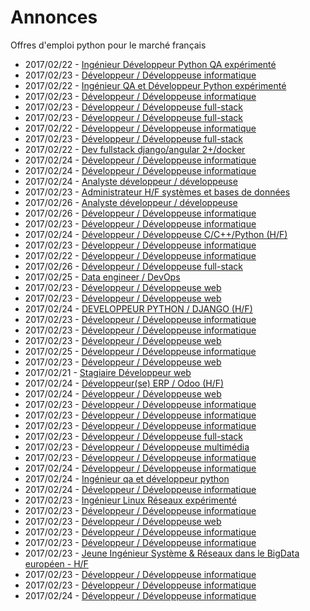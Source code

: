 # Annonces

Offres d'emploi python pour le marché français

* 2017/02/22 - [Ingénieur Développeur Python QA expérimenté](http://www.pyjobs.fr/jobs/details/4985/ingenieur-developpeur-python-qa-experimente "Ingénieur Développeur Python QA expérimenté")
* 2017/02/23 - [Développeur / Développeuse informatique](http://www.pyjobs.fr/jobs/details/4987/developpeur-developpeuse-informatique "Développeur / Développeuse informatique")
* 2017/02/22 - [Ingénieur QA et Développeur Python expérimenté](http://www.pyjobs.fr/jobs/details/4984/ingenieur-qa-et-developpeur-python-experimente "Ingénieur QA et Développeur Python expérimenté")
* 2017/02/23 - [Développeur / Développeuse informatique](http://www.pyjobs.fr/jobs/details/4988/developpeur-developpeuse-informatique "Développeur / Développeuse informatique")
* 2017/02/23 - [Développeur / Développeuse full-stack](http://www.pyjobs.fr/jobs/details/5012/developpeur-developpeuse-full-stack "Développeur / Développeuse full-stack")
* 2017/02/23 - [Développeur / Développeuse full-stack](http://www.pyjobs.fr/jobs/details/5011/developpeur-developpeuse-full-stack "Développeur / Développeuse full-stack")
* 2017/02/22 - [Développeur / Développeuse informatique](http://www.pyjobs.fr/jobs/details/4983/developpeur-developpeuse-informatique "Développeur / Développeuse informatique")
* 2017/02/23 - [Développeur / Développeuse full-stack](http://www.pyjobs.fr/jobs/details/5010/developpeur-developpeuse-full-stack "Développeur / Développeuse full-stack")
* 2017/02/22 - [Dev fullstack django/angular 2+/docker](http://www.pyjobs.fr/jobs/details/4989/dev-fullstack-django-angular-2-docker "Dev fullstack django/angular 2+/docker")
* 2017/02/24 - [Développeur / Développeuse informatique](http://www.pyjobs.fr/jobs/details/5019/developpeur-developpeuse-informatique "Développeur / Développeuse informatique")
* 2017/02/24 - [Développeur / Développeuse informatique](http://www.pyjobs.fr/jobs/details/5020/developpeur-developpeuse-informatique "Développeur / Développeuse informatique")
* 2017/02/24 - [Analyste développeur / développeuse](http://www.pyjobs.fr/jobs/details/5018/analyste-developpeur-developpeuse "Analyste développeur / développeuse")
* 2017/02/23 - [Administrateur H/F systèmes et bases de données](http://www.pyjobs.fr/jobs/details/5007/administrateur-h-f-systemes-et-bases-de-donnees "Administrateur H/F systèmes et bases de données")
* 2017/02/26 - [Analyste développeur / développeuse](http://www.pyjobs.fr/jobs/details/5032/analyste-developpeur-developpeuse "Analyste développeur / développeuse")
* 2017/02/26 - [Développeur / Développeuse informatique](http://www.pyjobs.fr/jobs/details/5033/developpeur-developpeuse-informatique "Développeur / Développeuse informatique")
* 2017/02/23 - [Développeur / Développeuse informatique](http://www.pyjobs.fr/jobs/details/5008/developpeur-developpeuse-informatique "Développeur / Développeuse informatique")
* 2017/02/24 - [Développeur / Développeuse C/C++/Python (H/F)](http://www.pyjobs.fr/jobs/details/5027/developpeur-developpeuse-c-c-python-h-f "Développeur / Développeuse C/C++/Python (H/F)")
* 2017/02/23 - [Développeur / Développeuse informatique](http://www.pyjobs.fr/jobs/details/5009/developpeur-developpeuse-informatique "Développeur / Développeuse informatique")
* 2017/02/22 - [Développeur / Développeuse informatique](http://www.pyjobs.fr/jobs/details/4986/developpeur-developpeuse-informatique "Développeur / Développeuse informatique")
* 2017/02/26 - [Développeur / Développeuse full-stack](http://www.pyjobs.fr/jobs/details/5031/developpeur-developpeuse-full-stack "Développeur / Développeuse full-stack")
* 2017/02/25 - [Data engineer / DevOps](http://www.pyjobs.fr/jobs/details/5030/data-engineer-devops "Data engineer / DevOps")
* 2017/02/23 - [Développeur / Développeuse web](http://www.pyjobs.fr/jobs/details/5006/developpeur-developpeuse-web "Développeur / Développeuse web")
* 2017/02/23 - [Développeur / Développeuse web](http://www.pyjobs.fr/jobs/details/5005/developpeur-developpeuse-web "Développeur / Développeuse web")
* 2017/02/24 - [DEVELOPPEUR PYTHON / DJANGO (H/F)](http://www.pyjobs.fr/jobs/details/5026/developpeur-python-django-h-f "DEVELOPPEUR PYTHON / DJANGO (H/F)")
* 2017/02/23 - [Développeur / Développeuse informatique](http://www.pyjobs.fr/jobs/details/5002/developpeur-developpeuse-informatique "Développeur / Développeuse informatique")
* 2017/02/23 - [Développeur / Développeuse informatique](http://www.pyjobs.fr/jobs/details/5003/developpeur-developpeuse-informatique "Développeur / Développeuse informatique")
* 2017/02/23 - [Développeur / Développeuse web](http://www.pyjobs.fr/jobs/details/5004/developpeur-developpeuse-web "Développeur / Développeuse web")
* 2017/02/25 - [Développeur / Développeuse informatique](http://www.pyjobs.fr/jobs/details/5029/developpeur-developpeuse-informatique "Développeur / Développeuse informatique")
* 2017/02/23 - [Développeur / Développeuse web](http://www.pyjobs.fr/jobs/details/5017/developpeur-developpeuse-web "Développeur / Développeuse web")
* 2017/02/21 - [Stagiaire Développeur web](http://www.pyjobs.fr/jobs/details/4979/stagiaire-developpeur-web "Stagiaire Développeur web")
* 2017/02/24 - [Développeur(se) ERP / Odoo (H/F)](http://www.pyjobs.fr/jobs/details/5025/developpeur-se-erp-odoo-h-f "Développeur(se) ERP / Odoo (H/F)")
* 2017/02/24 - [Développeur / Développeuse web](http://www.pyjobs.fr/jobs/details/5024/developpeur-developpeuse-web "Développeur / Développeuse web")
* 2017/02/23 - [Développeur / Développeuse informatique](http://www.pyjobs.fr/jobs/details/4993/developpeur-developpeuse-informatique "Développeur / Développeuse informatique")
* 2017/02/23 - [Développeur / Développeuse informatique](http://www.pyjobs.fr/jobs/details/5001/developpeur-developpeuse-informatique "Développeur / Développeuse informatique")
* 2017/02/23 - [Développeur / Développeuse informatique](http://www.pyjobs.fr/jobs/details/4999/developpeur-developpeuse-informatique "Développeur / Développeuse informatique")
* 2017/02/23 - [Développeur / Développeuse full-stack](http://www.pyjobs.fr/jobs/details/4998/developpeur-developpeuse-full-stack "Développeur / Développeuse full-stack")
* 2017/02/23 - [Développeur / Développeuse multimédia](http://www.pyjobs.fr/jobs/details/5000/developpeur-developpeuse-multimedia "Développeur / Développeuse multimédia")
* 2017/02/23 - [Développeur / Développeuse informatique](http://www.pyjobs.fr/jobs/details/4995/developpeur-developpeuse-informatique "Développeur / Développeuse informatique")
* 2017/02/24 - [Développeur / Développeuse informatique](http://www.pyjobs.fr/jobs/details/5022/developpeur-developpeuse-informatique "Développeur / Développeuse informatique")
* 2017/02/24 - [Ingénieur qa et développeur python](http://www.pyjobs.fr/jobs/details/5021/ingenieur-qa-et-developpeur-python "Ingénieur qa et développeur python")
* 2017/02/24 - [Développeur / Développeuse informatique](http://www.pyjobs.fr/jobs/details/5023/developpeur-developpeuse-informatique "Développeur / Développeuse informatique")
* 2017/02/23 - [Ingénieur Linux Réseaux expérimenté](http://www.pyjobs.fr/jobs/details/5016/ingenieur-linux-reseaux-experimente "Ingénieur Linux Réseaux expérimenté")
* 2017/02/23 - [Développeur / Développeuse informatique](http://www.pyjobs.fr/jobs/details/4997/developpeur-developpeuse-informatique "Développeur / Développeuse informatique")
* 2017/02/23 - [Développeur / Développeuse web](http://www.pyjobs.fr/jobs/details/4996/developpeur-developpeuse-web "Développeur / Développeuse web")
* 2017/02/23 - [Développeur / Développeuse informatique](http://www.pyjobs.fr/jobs/details/4994/developpeur-developpeuse-informatique "Développeur / Développeuse informatique")
* 2017/02/23 - [Développeur / Développeuse informatique](http://www.pyjobs.fr/jobs/details/4991/developpeur-developpeuse-informatique "Développeur / Développeuse informatique")
* 2017/02/23 - [Jeune Ingénieur Système & Réseaux dans le BigData européen - H/F](http://www.pyjobs.fr/jobs/details/5013/jeune-ingenieur-systeme-reseaux-dans-le-bigdata-europeen-h-f "Jeune Ingénieur Système & Réseaux dans le BigData européen - H/F")
* 2017/02/23 - [Développeur / Développeuse informatique](http://www.pyjobs.fr/jobs/details/4990/developpeur-developpeuse-informatique "Développeur / Développeuse informatique")
* 2017/02/23 - [Développeur / Développeuse informatique](http://www.pyjobs.fr/jobs/details/5014/developpeur-developpeuse-informatique "Développeur / Développeuse informatique")
* 2017/02/24 - [Développeur / Développeuse informatique](http://www.pyjobs.fr/jobs/details/5028/developpeur-developpeuse-informatique "Développeur / Développeuse informatique")

